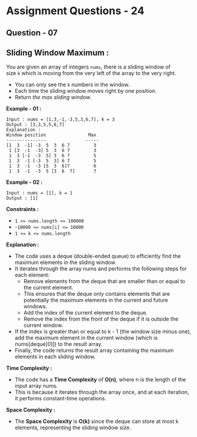 # **Assignment Questions - 24**
## **Question - 07**
## **Sliding Window Maximum :**

You are given an array of integers `nums`, there is a sliding window of size `k` which is moving from the very left of the array to the very right. 
- You can only see the `k` numbers in the window. 
- Each time the sliding window moves right by one position.
- Return *the max sliding window*.

**Example - 01 :**
```
Input : nums = [1,3,-1,-3,5,3,6,7], k = 3
Output : [3,3,5,5,6,7]
Explanation :
Window position                Max
---------------               -----
[1  3  -1] -3  5  3  6 7         3
 1 [3  -1  -3] 5  3  6 7         3
 1  3 [-1  -3  5] 3  6 7         5
 1  3  -1 [-3  5  3] 6 7         5
 1  3  -1  -3 [5  3  6]7         6
 1  3  -1  -3  5 [3  6  7]       7
```

**Example - 02 :**
```
Input : nums = [1], k = 1
Output : [1]
```

**Constraints :**
- `1 <= nums.length <= 100000`
- -`10000 <= nums[i] <= 10000`
- `1 <= k <= nums.length`


**Explanation :**
- The code uses a deque (double-ended queue) to efficiently find the maximum elements in the sliding window. 
- It iterates through the array nums and performs the following steps for each element:
    - Remove elements from the deque that are smaller than or equal to the current element. 
    - This ensures that the deque only contains elements that are potentially the maximum elements in the current and future windows.
    - Add the index of the current element to the deque.
    - Remove the index from the front of the deque if it is outside the current window.
- If the index is greater than or equal to k - 1 (the window size minus one), add the maximum element in the current window (which is nums[deque[0]]) to the result array.
- Finally, the code returns the result array containing the maximum elements in each sliding window.

**Time Complexity :** 
- The code has a **Time Complexity** of **O(n)**, where n is the length of the input array nums. 
- This is because it iterates through the array once, and at each iteration, it performs constant-time operations.

**Space Complexity :** 
- The **Space Complexity** is **O(k)** since the deque can store at most k elements, representing the sliding window size.